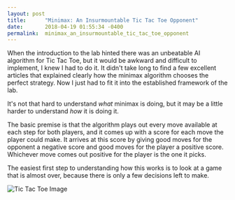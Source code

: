 ```yaml
---
layout: post
title:      "Minimax: An Insurmountable Tic Tac Toe Opponent"
date:       2018-04-19 01:55:34 -0400
permalink:  minimax_an_insurmountable_tic_tac_toe_opponent
---
```



When the introduction to the lab hinted there was an unbeatable AI algorithm for Tic Tac Toe, but it would be awkward and difficult to implement, I knew I had to do it. It didn't take long to find a few excellent articles that explained clearly how the minimax algorithm chooses the perfect strategy. Now I just had to fit it into the established framework of the lab.

It's not that hard to understand *what* minimax is doing, but it may be a little harder to understand *how* it is doing it.

The basic premise is that the algorithm plays out every move available at each step for both players, and it comes up with a score for each move the player could make. It arrives at this score by giving good moves for the opponent a negative score and good moves for the player a positive score. Whichever move comes out positive for the player is the one it picks.

The easiest first step to understanding how this works is to look at a game that is almost over, because there is only a few decisions left to make.

![Tic Tac Toe Image](https://imgur.com/PduYtGR)


